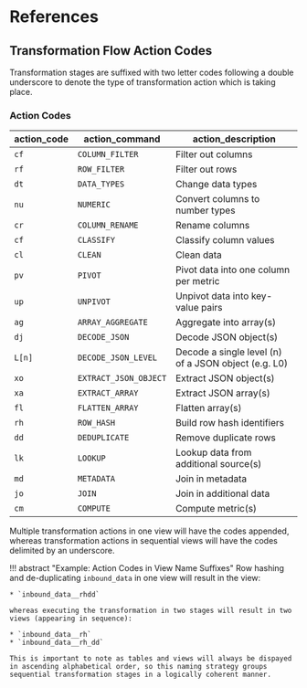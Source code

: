 # References

## Transformation Flow Action Codes
Transformation stages are suffixed with two letter codes following a double underscore to denote the type of transformation action which is taking place.  

### Action Codes
action_code | action_command | action_description
--- | --- | --- 
`cf` | `COLUMN_FILTER` | Filter out columns
`rf` | `ROW_FILTER` | Filter out rows
`dt` | `DATA_TYPES` | Change data types
`nu` | `NUMERIC` | Convert columns to number types
`cr` | `COLUMN_RENAME` | Rename columns
`cf` | `CLASSIFY` | Classify column values
`cl` | `CLEAN` | Clean data
`pv` | `PIVOT` | Pivot data into one column per metric
`up` | `UNPIVOT` | Unpivot data into key-value pairs
`ag` | `ARRAY_AGGREGATE` | Aggregate into array(s)
`dj` | `DECODE_JSON` | Decode JSON object(s)
`L[n]` | `DECODE_JSON_LEVEL` | Decode a single level (n) of a JSON object (e.g. L0)
`xo` | `EXTRACT_JSON_OBJECT` | Extract JSON object(s)
`xa` | `EXTRACT_ARRAY`| Extract JSON array(s)
`fl` | `FLATTEN_ARRAY` | Flatten array(s)
`rh` | `ROW_HASH` | Build row hash identifiers
`dd` | `DEDUPLICATE` | Remove duplicate rows
`lk` | `LOOKUP` | Lookup data from additional source(s)
`md` | `METADATA` | Join in metadata
`jo` | `JOIN` | Join in additional data
`cm` | `COMPUTE` | Compute metric(s)


Multiple transformation actions in one view will have the codes appended, whereas transformation actions in sequential views will have the codes delimited by an underscore.  

!!! abstract "Example: Action Codes in View Name Suffixes" 
    Row hashing and de-duplicating `inbound_data` in one view will result in the view:

    * `inbound_data__rhdd`
    
    whereas executing the transformation in two stages will result in two views (appearing in sequence):
    
    * `inbound_data__rh`
    * `inbound_data__rh_dd`

    This is important to note as tables and views will always be dispayed in ascending alphabetical order, so this naming strategy groups sequential transformation stages in a logically coherent manner.

